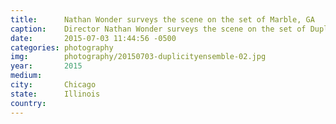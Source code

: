 ```yaml
---
title:  	Nathan Wonder surveys the scene on the set of Marble, GA
caption:	Director Nathan Wonder surveys the scene on the set of Duplicity Ensemble's "Marble, GA"
date:   	2015-07-03 11:44:56 -0500
categories: photography
img:		photography/20150703-duplicityensemble-02.jpg
year:		2015
medium:
city:		Chicago
state:		Illinois
country:
---
```

